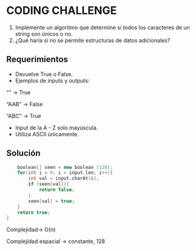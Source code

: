 # CODING CHALLENGE

1. Implemente un algoritmo que determine si todos los caracteres de un string son únicos o no.
2. ¿Qué haría si no se permite estructuras de datos adicionales?

## Requerimientos

- Devuelve True o False.
- Ejemplos de inputs y outputs:

“” → True

“AAB” → False

“ABC” → True

- Input de la A - Z solo mayúscula.
- Utiliza ASCII únicamente.

## Solución

```cpp
	boolean[] seen = new boolean (128);
	for(int i = 0; i < input.len; i++){
		int val = input.charAt(i);
		if (seen[val]){
			return false;
		}
		seen[val] = true;
	}
	return true;
}
```

Complejidad→ O(n)

Complejidad espacial → constante, 128
